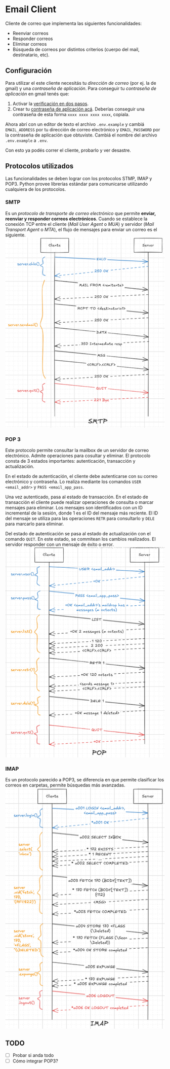 # Email Client

Cliente de correo que implementa las siguientes funcionalidades:
- Reenviar correos
- Responder correos
- Eliminar correos
- Búsqueda de correos por distintos criterios (cuerpo del mail, destinatario, etc).

## Configuración
Para utilizar el este cliente necesitás tu _dirección de correo_ (por ej. la de gmail) y una _contraseña de aplicación_.
Para conseguir tu _contraseña de aplicación_ en gmail tenés que:
1. Activar la [verificación en dos pasos](https://support.google.com/accounts/answer/185839?sjid=8773938299224853416-SA).
2. Crear tu [contraseña de aplicación acá](https://myaccount.google.com/apppasswords). Deberías conseguir una contraseña de esta forma `xxxx xxxx xxxx xxxx`, copiala.

Ahora abrí con un editor de texto el archivo `.env.example` y cambiá `EMAIL_ADDRESS` por tu dirección de correo electrónico y `EMAIL_PASSWORD` por la contraseña de aplicación que obtuviste.
Cambiá el nombre del archivo `.env.example` a `.env`.

Con esto ya podés correr el cliente, probarlo y ver desastre.

## Protocolos utilizados
Las funcionalidades se deben lograr con los protocolos STMP, IMAP y POP3. Python provee librerías estándar para
comunicarse utilizando cualquiera de los protocolos.
### SMTP
Es un _protocolo de transporte de correo electrónico_ que permite **enviar, reenviar y responder correos electrónicos**. Cuando se establece
la conexión TCP entre el cliente (_Mail User Agent_ o _MUA_) y servidor (_Mail Transport Agent_ o _MTA_), el flujo de mensajes para enviar un correo es el siguiente.
![img.png](img.png)

### POP 3
Este protocolo permite consultar la mailbox de un servidor de correo electrónico. Admite operaciones
para cosultar y eliminar. El protocolo consta de 3 estados importantes: autenticación, transacción y actualización.

En el estado de autenticación, el cliente debe autenticarse con su correo electrónico y contraseña. Lo realiza mediante los comandos `USER <email_addr>` y `PASS <email_app_pass`.

Una vez autenticado, pasa al estado de transacción. En el estado de transacción el cliente puede realizar operaciones de consulta o marcar mensajes para eliminar. Los mensajes
son identificados con un ID incremental de la sesión, donde 1 es el ID del mensaje más reciente. El ID del mensaje se utiliza
para las operaciones `RETR` para consultarlo y `DELE` para marcarlo para eliminar.

Del estado de autenticación se pasa al estado de actualización con el comando `QUIT`. En este estado, se commitean los cambios
realizados. El servidor responder con un mensaje de éxito o error.
![img_1.png](img_1.png)
### IMAP
Es un protocolo parecido a POP3, se diferencia en que permite clasificar los correos
en carpetas, permite búsquedas más avanzadas. 
![img_2.png](img_2.png)
## TODO
- [ ] Probar si anda todo
- [ ] Cómo integrar POP3?